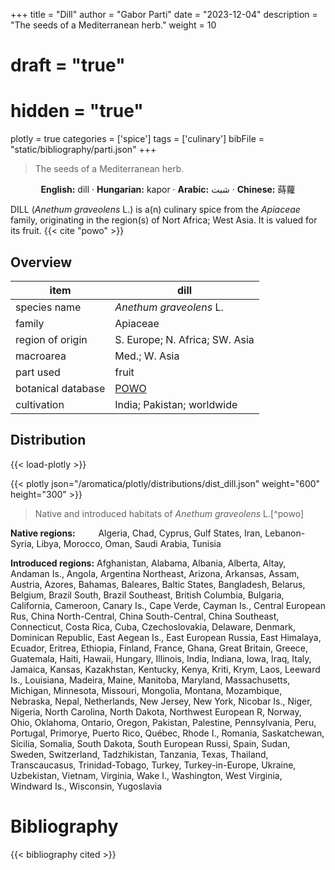 +++
title = "Dill"
author = "Gabor Parti"
date = "2023-12-04"
description = "The seeds of a Mediterranean herb."
weight = 10
# draft = "true"
# hidden = "true"
plotly = true
categories = ['spice']
tags = ['culinary']
bibFile = "static/bibliography/parti.json"
+++

>The seeds of a Mediterranean herb.

<center>

**English:** dill · **Hungarian:** kapor · **Arabic:** <span class="arabic-text" dir="rtl">شبت</span> · **Chinese:** <span class="traditional-chinese-text">蒔蘿</span> 

</center>

DILL (*Anethum graveolens* L.) is a(n) culinary spice from the *Apiaceae* family, originating in the region(s) of Nort Africa; West Asia. It is valued for its fruit. {{< cite "powo" >}}

## Overview

|       item       |                        dill                       |
|------------------|---------------------------------------------------|
|   species name   |              *Anethum graveolens* L.              |
|      family      |                      Apiaceae                     |
| region of origin |           S. Europe; N. Africa; SW. Asia          |
|     macroarea    |                   Med.; W. Asia                   |
|     part used    |                       fruit                       |
|botanical database|[POWO](https://powo.science.kew.org/taxon/837530-1)|
|    cultivation   |             India; Pakistan; worldwide            |



## Distribution

{{< load-plotly >}}

{{< plotly json="/aromatica/plotly/distributions/dist_dill.json" weight="600" height="300" >}}

>Native and introduced habitats of *Anethum graveolens* L.[^powo]

<p style="text-align:left;">

**Native regions:** &ensp; &ensp; &ensp; Algeria, Chad, Cyprus, Gulf States, Iran, Lebanon-Syria, Libya, Morocco, Oman, Saudi Arabia, Tunisia

**Introduced regions:** Afghanistan, Alabama, Albania, Alberta, Altay, Andaman Is., Angola, Argentina Northeast, Arizona, Arkansas, Assam, Austria, Azores, Bahamas, Baleares, Baltic States, Bangladesh, Belarus, Belgium, Brazil South, Brazil Southeast, British Columbia, Bulgaria, California, Cameroon, Canary Is., Cape Verde, Cayman Is., Central European Rus, China North-Central, China South-Central, China Southeast, Connecticut, Costa Rica, Cuba, Czechoslovakia, Delaware, Denmark, Dominican Republic, East Aegean Is., East European Russia, East Himalaya, Ecuador, Eritrea, Ethiopia, Finland, France, Ghana, Great Britain, Greece, Guatemala, Haiti, Hawaii, Hungary, Illinois, India, Indiana, Iowa, Iraq, Italy, Jamaica, Kansas, Kazakhstan, Kentucky, Kenya, Kriti, Krym, Laos, Leeward Is., Louisiana, Madeira, Maine, Manitoba, Maryland, Massachusetts, Michigan, Minnesota, Missouri, Mongolia, Montana, Mozambique, Nebraska, Nepal, Netherlands, New Jersey, New York, Nicobar Is., Niger, Nigeria, North Carolina, North Dakota, Northwest European R, Norway, Ohio, Oklahoma, Ontario, Oregon, Pakistan, Palestine, Pennsylvania, Peru, Portugal, Primorye, Puerto Rico, Québec, Rhode I., Romania, Saskatchewan, Sicilia, Somalia, South Dakota, South European Russi, Spain, Sudan, Sweden, Switzerland, Tadzhikistan, Tanzania, Texas, Thailand, Transcaucasus, Trinidad-Tobago, Turkey, Turkey-in-Europe, Ukraine, Uzbekistan, Vietnam, Virginia, Wake I., Washington, West Virginia, Windward Is., Wisconsin, Yugoslavia

</p>



# Bibliography

{{< bibliography cited >}}

